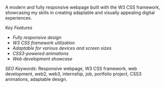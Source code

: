 
A modern and fully responsive webpage built with the W3 CSS framework, showcasing my skills in creating adaptable and visually appealing digital experiences.

_Key Features_

- _Fully responsive design_
- _W3 CSS framework utilization_
- _Adaptable for various devices and screen sizes_
- _CSS3-powered animations_
- _Web development showcase_

_SEO Keywords_: Responsive webpage, W3 CSS framework, web development, web2, web3, internship, job, portfolio project, CSS3 animations, adaptable design.